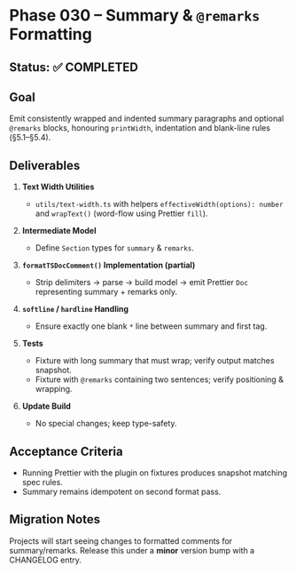 # Phase 030 – Summary & `@remarks` Formatting

## Status: ✅ COMPLETED

## Goal

Emit consistently wrapped and indented summary paragraphs and optional
`@remarks` blocks, honouring `printWidth`, indentation and blank-line rules
(§5.1–§5.4).

## Deliverables

1. **Text Width Utilities**
   - `utils/text-width.ts` with helpers `effectiveWidth(options): number` and
     `wrapText()` (word-flow using Prettier `fill`).

2. **Intermediate Model**
   - Define `Section` types for `summary` & `remarks`.

3. **`formatTSDocComment()` Implementation (partial)**
   - Strip delimiters → parse → build model → emit Prettier `Doc` representing
     summary + remarks only.

4. **`softline` / `hardline` Handling**
   - Ensure exactly one blank `*` line between summary and first tag.

5. **Tests**
   - Fixture with long summary that must wrap; verify output matches snapshot.
   - Fixture with `@remarks` containing two sentences; verify positioning &
     wrapping.

6. **Update Build**
   - No special changes; keep type-safety.

## Acceptance Criteria

- Running Prettier with the plugin on fixtures produces snapshot matching spec
  rules.
- Summary remains idempotent on second format pass.

## Migration Notes

Projects will start seeing changes to formatted comments for summary/remarks.
Release this under a **minor** version bump with a CHANGELOG entry.
